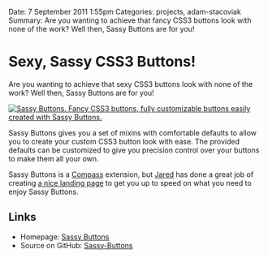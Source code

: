 Date: 7 September 2011 1:55pm
Categories: projects, adam-stacoviak
Summary: Are you wanting to achieve that fancy CSS3 buttons look with none of the work? Well then, Sassy Buttons are for you!

# Sexy, Sassy CSS3 Buttons!

Are you wanting to achieve that sexy CSS3 buttons look with none of the work? Well then, Sassy Buttons are for you!

<a href="http://jaredhardy.com/sassy-buttons/"><img src="/attachments/sassy-buttons.png" class="full" alt="Sassy Buttons. Fancy CSS3 buttons, fully customizable buttons easily created with Sassy Buttons." /></a>

Sassy Buttons gives you a set of mixins with comfortable defaults to allow you to create your custom CSS3 button look with ease. The provided defaults can be customized to give you precision control over your buttons to make them all your own.

Sassy Buttons is a [Compass](http://compass-style.org/) extension, but [Jared](http://jaredhardy.com/) has done a great job of creating [a nice landing page](http://jaredhardy.com/sassy-buttons/) to get you up to speed on what you need to enjoy Sassy Buttons.

## Links

* Homepage: [Sassy Buttons](http://jaredhardy.com/sassy-buttons/)
* Source on GitHub: [Sassy-Buttons](https://github.com/jhardy/Sassy-Buttons)
